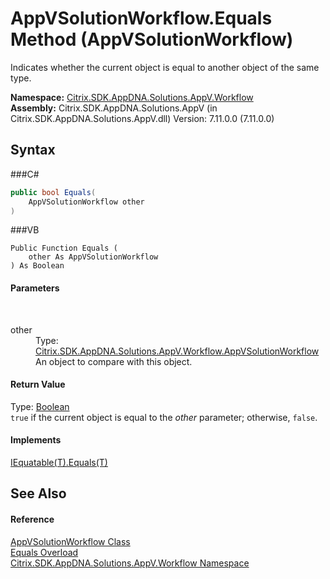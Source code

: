 # AppVSolutionWorkflow.Equals Method (AppVSolutionWorkflow)
 

Indicates whether the current object is equal to another object of the same type.

**Namespace:**&nbsp;<a href="N_Citrix_SDK_AppDNA_Solutions_AppV_Workflow">Citrix.SDK.AppDNA.Solutions.AppV.Workflow</a><br />**Assembly:**&nbsp;Citrix.SDK.AppDNA.Solutions.AppV (in Citrix.SDK.AppDNA.Solutions.AppV.dll) Version: 7.11.0.0 (7.11.0.0)

## Syntax

###C#
```csharp
public bool Equals(
	AppVSolutionWorkflow other
)
```

###VB
```vbnet
Public Function Equals ( 
	other As AppVSolutionWorkflow
) As Boolean
```


#### Parameters
&nbsp;<dl><dt>other</dt><dd>Type: <a href="T_Citrix_SDK_AppDNA_Solutions_AppV_Workflow_AppVSolutionWorkflow">Citrix.SDK.AppDNA.Solutions.AppV.Workflow.AppVSolutionWorkflow</a><br />An object to compare with this object.</dd></dl>

#### Return Value
Type: <a href="http://msdn2.microsoft.com/en-us/library/a28wyd50" target="_blank">Boolean</a><br />`true` if the current object is equal to the *other* parameter; otherwise, `false`.

#### Implements
<a href="http://msdn2.microsoft.com/en-us/library/ms131190" target="_blank">IEquatable(T).Equals(T)</a><br />

## See Also


#### Reference
<a href="T_Citrix_SDK_AppDNA_Solutions_AppV_Workflow_AppVSolutionWorkflow">AppVSolutionWorkflow Class</a><br /><a href="Overload_Citrix_SDK_AppDNA_Solutions_AppV_Workflow_AppVSolutionWorkflow_Equals">Equals Overload</a><br /><a href="N_Citrix_SDK_AppDNA_Solutions_AppV_Workflow">Citrix.SDK.AppDNA.Solutions.AppV.Workflow Namespace</a><br />